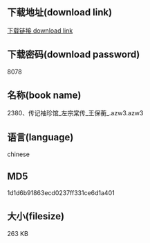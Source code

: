 ## 下载地址(download link)
[下载链接 download link](https://voluble-croquembouche-d321dc.netlify.app/?s=2380%E3%80%81%E4%BC%A0%E8%AE%B0%E8%A2%96%E7%8F%8D%E9%A6%86_%E5%B7%A6%E5%AE%97%E6%A3%A0%E4%BC%A0_%E7%8E%8B%E4%BF%9D%E8%98%85_.azw3)

## 下载密码(download password)
8078

## 名称(book name)
2380、传记袖珍馆_左宗棠传_王保蘅_.azw3.azw3

## 语言(language)
chinese

## MD5
1d1d6b91863ecd0237ff331ce6d1a401

## 大小(filesize)
263 KB
